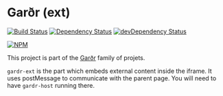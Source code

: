 # Garðr (ext)

[![Build Status](https://api.travis-ci.org/gardr/ext.png?branch=master)](https://travis-ci.org/gardr/ext)
[![Dependency Status](https://david-dm.org/gardr/ext.png)](https://david-dm.org/gardr/ext)
[![devDependency Status](https://david-dm.org/gardr/ext/dev-status.png)](https://david-dm.org/gardr/ext#info=devDependencies)


[![NPM](https://nodei.co/npm/gardr-ext.png?stars=true&downloads=true)](https://npmjs.org/package/gardr-ext)

This project is part of the [Garðr](http://gardr.github.io/) family of projets.

`gardr-ext` is the part which embeds external content inside the iframe. It uses postMessage to communicate with the parent page. You will need to have `gardr-host` running there.

